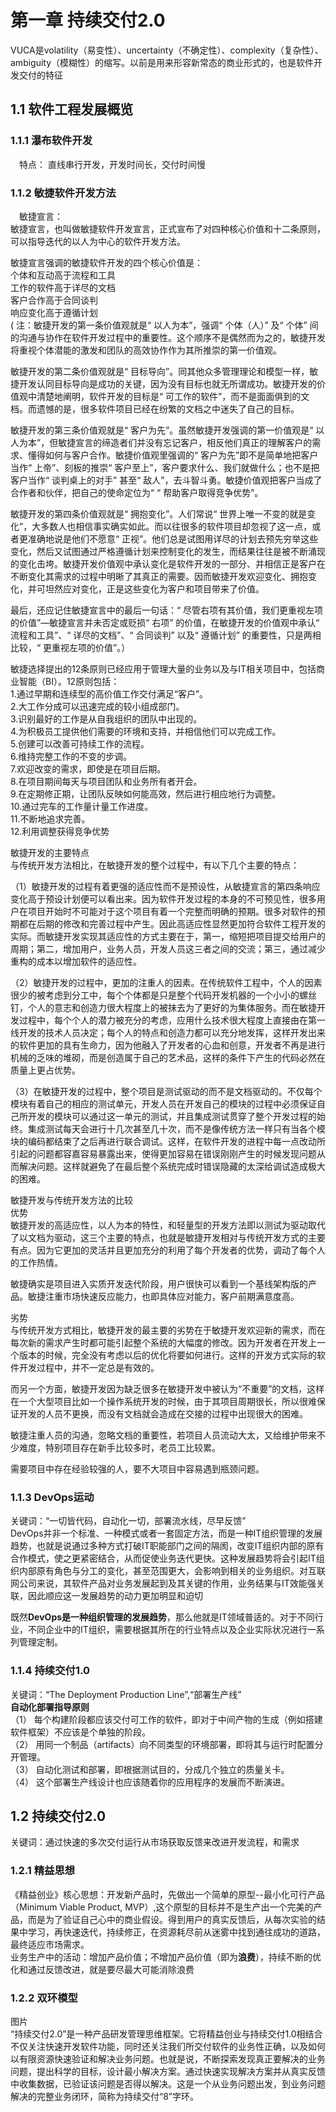 # 第一章 持续交付2.0 #

VUCA是volatility（易变性）、uncertainty（不确定性）、complexity（复杂性）、ambiguity（模糊性）的缩写。以前是用来形容新常态的商业形式的，也是软件开发交付的特征


## 1.1 软件工程发展概览 ##
### 1.1.1 瀑布软件开发  
&emsp;特点： 直线串行开发，开发时间长，交付时间慢
 
### 1.1.2 敏捷软件开发方法  
&emsp;敏捷宣言：  
敏捷宣言，也叫做敏捷软件开发宣言，正式宣布了对四种核心价值和十二条原则，可以指导迭代的以人为中心的软件开发方法。
 
敏捷宣言强调的敏捷软件开发的四个核心价值是：  
个体和互动高于流程和工具  
工作的软件高于详尽的文档  
客户合作高于合同谈判  
响应变化高于遵循计划  
( 注：敏捷开发的第一条价值观就是“ 以人为本”，强调“ 个体（人）” 及“ 个体” 间的沟通与协作在软件开发过程中的重要性。这个顺序不是偶然而为之的，敏捷开发将重视个体潜能的激发和团队的高效协作作为其所推崇的第一价值观。

敏捷开发的第二条价值观就是“ 目标导向”。同其他众多管理理论和模型一样，敏捷开发认同目标导向是成功的关键，因为没有目标也就无所谓成功。敏捷开发的价值观中清楚地阐明，软件开发的目标是“ 可工作的软件”，而不是面面俱到的文档。而遗憾的是，很多软件项目已经在纷繁的文档之中迷失了自己的目标。

敏捷开发的第三条价值观就是“ 客户为先”。虽然敏捷开发强调的第一价值观是“ 以人为本”，但敏捷宣言的缔造者们并没有忘记客户，相反他们真正的理解客户的需求、懂得如何与客户合作。敏捷价值观里强调的“ 客户为先”即不是简单地把客户当作“ 上帝”、刻板的推崇“ 客户至上”，客户要求什么、我们就做什么；也不是把客户当作“ 谈判桌上的对手” 甚至“ 敌人”，去斗智斗勇。敏捷价值观把客户当成了合作者和伙伴，把自己的使命定位为“ “ 帮助客户取得竞争优势”。

敏捷开发的第四条价值观就是“ 拥抱变化”。人们常说“ 世界上唯一不变的就是变化”，大多数人也相信事实确实如此。而以往很多的软件项目却忽视了这一点，或者更准确地说是他们不愿意“ 正视”。他们总是试图用详尽的计划去预先穷举这些变化，然后又试图通过严格遵循计划来控制变化的发生，而结果往往是被不断涌现的变化击垮。敏捷开发价值观中承认变化是软件开发的一部分、并相信正是客户在不断变化其需求的过程中明晰了其真正的需要。因而敏捷开发欢迎变化、拥抱变化，并可坦然应对变化，正是这些变化为客户和项目带来了价值。

最后，还应记住敏捷宣言中的最后一句话：“ 尽管右项有其价值，我们更重视左项的价值”—敏捷宣言并未否定或贬损“ 右项” 的价值，在敏捷开发的价值观中承认“ 流程和工具”、“ 详尽的文档”、“ 合同谈判” 以及“ 遵循计划” 的重要性，只是两相比较，“ 更重视左项的价值”。）

 

敏捷选择提出的12条原则已经应用于管理大量的业务以及与IT相关项目中，包括商业智能（BI）。12原则包括：  
1.通过早期和连续型的高价值工作交付满足“客户”。  
2.大工作分成可以迅速完成的较小组成部门。  
3.识别最好的工作是从自我组织的团队中出现的。  
4.为积极员工提供他们需要的环境和支持，并相信他们可以完成工作。  
5.创建可以改善可持续工作的流程。  
6.维持完整工作的不变的步调。  
7.欢迎改变的需求，即使是在项目后期。  
8.在项目期间每天与项目团队和业务所有者开会。  
9.在定期修正期，让团队反映如何能高效，然后进行相应地行为调整。  
10.通过完车的工作量计量工作进度。  
11.不断地追求完善。  
12.利用调整获得竞争优势  
 
敏捷开发的主要特点  
与传统开发方法相比，在敏捷开发的整个过程中，有以下几个主要的特点：

（1）敏捷开发的过程有着更强的适应性而不是预设性，从敏捷宣言的第四条响应变化高于预设计划便可以看出来。因为软件开发过程的本身的不可预见性，很多用户在项目开始时不可能对于这个项目有着一个完整而明确的预期。很多对软件的预期都在后期的修改和完善过程中产生。因此高适应性显然更加符合软件工程开发的实际。而敏捷开发实现其适应性的方式主要在于，第一，缩短把项目提交给用户的周期；第二，增加用户，业务人员，开发人员这三者之间的交流；第三，通过减少重构的成本以增加软件的适应性。

（2）敏捷开发的过程中，更加的注重人的因素。在传统软件工程中，个人的因素很少的被考虑到分工中，每个个体都是只是整个代码开发机器的一个小小的螺丝钉，个人的意志和创造力很大程度上的被抹去为了更好的为集体服务。而在敏捷开发过程中，每个个人的潜力被充分的考虑，应用什么技术很大程度上直接由在第一线开发的技术人员决定；每个人的特点和创造力都可以充分地发挥，这样开发出来的软件更加的具有生命力，因为他融入了开发者的心血和创意，开发者不再是进行机械的乏味的堆砌，而是创造属于自己的艺术品，这样的条件下产生的代码必然在质量上更占优势。

（3）在敏捷开发的过程中，整个项目是测试驱动的而不是文档驱动的。不仅每个模块有着自己的相应的测试单元，开发人员在开发自己的模块的过程中必须保证自己所开发的模块可以通过这一单元的测试，并且集成测试贯穿了整个开发过程的始终。集成测试每天会进行十几次甚至几十次，而不是像传统方法一样只有当各个模块的编码都结束了之后再进行联合调试。这样，在软件开发的进程中每一点改动所引起的问题都容嘉容易暴露出来，使得更加容易在错误刚刚产生的时候发现问题从而解决问题。这样就避免了在最后整个系统完成时错误隐藏的太深给调试造成极大的困难。

敏捷开发与传统开发方法的比较  
优势  
敏捷开发的高适应性，以人为本的特性，和轻量型的开发方法即以测试为驱动取代了以文档为驱动，这三个主要的特点，也就是敏捷开发相对与传统开发方式的主要有点。因为它更加的灵活并且更加充分的利用了每个开发者的优势，调动了每个人的工作热情。

敏捷确实是项目进入实质开发迭代阶段，用户很快可以看到一个基线架构版的产品。敏捷注重市场快速反应能力，也即具体应对能力，客户前期满意度高。

劣势  
与传统开发方式相比，敏捷开发的最主要的劣势在于敏捷开发欢迎新的需求，而在每次新的需求产生时都可能引起整个系统的大幅度的修改。因为开发者在开发上一个版本的时候，完全没有考虑以后的优化将要如何进行。这样的开发方式实际的软件开发过程中，并不一定总是有效的。

而另一个方面，敏捷开发因为缺乏很多在敏捷开发中被认为“不重要”的文档，这样在一个大型项目比如一个操作系统开发的时候，由于其项目周期很长，所以很难保证开发的人员不更换，而没有文档就会造成在交接的过程中出现很大的困难。

敏捷注重人员的沟通，忽略文档的重要性，若项目人员流动大太，又给维护带来不少难度，特别项目存在新手比较多时，老员工比较累。

需要项目中存在经验较强的人，要不大项目中容易遇到瓶颈问题。
 
### 1.1.3 DevOps运动  
关键词：“一切皆代码，自动化一切，部署流水线，尽早反馈”  
DevOps并非一个标准、一种模式或者一套固定方法，而是一种IT组织管理的发展趋势，也就是说通过多种方式打破IT职能部门之间的隔阂，改变IT组织内部的原有合作模式，使之更紧密结合，从而促使业务迭代更快。这种发展趋势将会引起IT组织内部原有角色与分工的变化，甚至范围更大，会影响到相关的业务组织。对互联网公司来说，其软件产品对业务发展起到及其关键的作用，业务结果与IT效能强关联，因此顺应这一发展趋势的动力更加明显和迫切  

既然**DevOps是一种组织管理的发展趋势**，那么他就是IT领域普适的。对于不同行业，不同企业中的IT组织，需要根据其所在的行业特点以及企业实际状况进行一系列管理定制。

### 1.1.4 持续交付1.0
关键词：“The Deployment Production Line”,“部署生产线”  
**自动化部署指导原则**  
（1） 每个构建阶段都应该交付可工作的软件，即对于中间产物的生成（例如搭建软件框架）不应该是个单独的阶段。  
（2） 用同一个制品（artifacts）向不同类型的环境部署，即将其与运行时配置分开管理。  
（3） 自动化测试和部署，即根据测试目的，分成几个独立的质量关卡。  
（4） 这个部署生产线设计也应该随着你的应用程序的发展而不断演进。

## 1.2 持续交付2.0
关键词：通过快速的多次交付运行从市场获取反馈来改进开发流程，和需求

### 1.2.1 精益思想
《精益创业》核心思想：开发新产品时，先做出一个简单的原型--最小化可行产品（Minimum Viable Product, MVP）,这个原型的目标并不是生产出一个完美的产品，而是为了验证自己心中的商业假设。得到用户的真实反馈后，从每次实验的结果中学习，再快速迭代，持续修正，在资源耗尽前从迷雾中找到通往成功的道路，最终适应市场需求。  
业务生产中的活动：增加产品价值；不增加产品价值（即为**浪费**），持续不断的优化和通过反馈改进，就是要尽最大可能消除浪费

### 1.2.2 双环模型
图片  
“持续交付2.0”是一种产品研发管理思维框架。它将精益创业与持续交付1.0相结合  
不仅关注快速开发软件功能，同时还关注我们所交付软件的业务性正确，以及如何以有限资源快速验证和解决业务问题。也就是说，不断探索发现真正要解决的业务问题，提出科学的目标，设计最小解决方案。通过快速实现解决方案并从真实反馈中收集数据，已验证该问题是否得以解决。这是一个从业务问题出发，到业务问题解决的完整业务闭环，简称为持续交付“8”字环。
